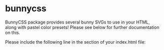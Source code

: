 # bunnycss
BunnyCSS package provides several bunny SVGs to use in your HTML, along with pastel color presets!
Please see below for further documentation on this.

Please include the following line in the <head> section of your index.html file:
<link rel="stylesheet" href="node_modules/bunnycss/styles/style.css">
